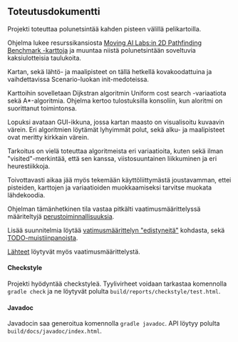 ## Toteutusdokumentti

Projekti toteuttaa polunetsintää kahden pisteen välillä pelikartoilla.

Ohjelma lukee resurssikansiosta [Moving AI Labs:in 2D Pathfinding Benchmark -karttoja](https://movingai.com/benchmarks/grids.html) ja muuntaa niistä polunetsintään soveltuvia kaksiulotteisia taulukoita.

Kartan, sekä lähtö- ja maalipisteet on tällä hetkellä kovakoodattuina ja vaihdettavissa Scenario-luokan init-medoteissa.

Karttoihin sovelletaan Dijkstran algoritmin Uniform cost search -variaatiota sekä A*-algoritmia. Ohjelma kertoo tulostuksilla konsoliin, kun aloritmi on suorittanut toimintonsa.

Lopuksi avataan GUI-ikkuna, jossa kartan maasto on visualisoitu kuvaavin värein. Eri algoritmien löytämät lyhyimmät polut, sekä alku- ja maalipisteet ovat meritty kirkkain värein.

Tarkoitus on vielä toteuttaa algoritmeista eri variaatioita, kuten sekä ilman "visited"-merkintää, että sen kanssa, viistosuuntainen liikkuminen ja eri heurestiikkoja.

Toivottavasti aikaa jää myös tekemään käyttöliittymästä joustavamman, ettei  pisteiden, karttojen ja variaatioiden muokkaamiseksi tarvitse muokata lähdekoodia.

Ohjelman tämänhetkinen tila vastaa pitkälti vaatimusmäärittelyssä määriteltyjä [perustoiminnallisuuksia](https://github.com/magael/aastaar/blob/master/documentation/maarittely.md#perustoiminnallisuuksia).

Lisää suunnitelmia löytää [vatimusmäärittelyn "edistyneitä"](https://github.com/magael/aastaar/blob/master/documentation/maarittely.md#edistyneit%C3%A4--jatkokehityksen-toiminnallisuuksia) kohdasta, sekä [TODO-muistiinpanoista](https://github.com/magael/aastaar/blob/master/documentation/todo.md).

[Lähteet](https://github.com/magael/aastaar/blob/master/documentation/maarittely.md#l%C3%A4hteet) löytyvät myös vaatimusmäärittelystä.

#### Checkstyle

Projekti hyödyntää checkstyleä. Tyylivirheet voidaan tarkastaa komennolla <code>gradle check</code> ja ne löytyvät polulta <code>build/reports/checkstyle/test.html</code>.

#### Javadoc

Javadocin saa generoitua komennolla <code>gradle javadoc</code>. API löytyy polulta <code>build/docs/javadoc/index.html</code>.